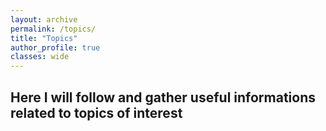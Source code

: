 ```yaml
---
layout: archive
permalink: /topics/
title: "Topics"
author_profile: true
classes: wide
---
```

## Here I will follow and gather useful informations related to topics of interest 
